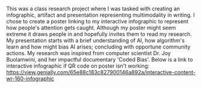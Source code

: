 This was a class research project where I was tasked with creating an infographic, artifact and presentation representing multimodality in writing.
I chose to create a poster linking to my interactive infographic to represent how people's attention gets caught. Although my poster might seem extreme it draws people in and hopefully 
invites them to read my research. My presentation starts with a brief understanding of AI, how algorithm's learn and how might bias AI arises; concluding with opportune community actions. My research
was inspired from computer scientist Dr. Joy Buolamwini, and her impactful documentary 'Coded Bias'. 
Below is a link to interactive infographic if QR code on poster isn't working: https://view.genially.com/65e88c183c827900146a892a/interactive-content-wr-160-infographic
